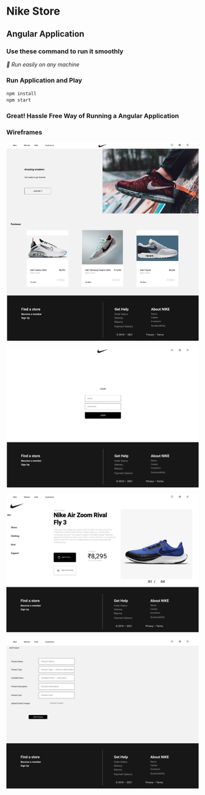 # Nike Store

## Angular Application

### Use these command to run it smoothly

_👀 Run easily on any machine_

### Run Application and Play

```bash
npm install
npm start
```

### Great! Hassle Free Way of Running a Angular Application

### Wireframes

![First](https://github.com/fruxc/NikeStore/blob/master/src/assets/Figma/frame-1.png?raw=true "first")

![Second](https://github.com/fruxc/NikeStore/blob/master/src/assets/Figma/frame-2.png?raw=true "second")

![Third](https://github.com/fruxc/NikeStore/blob/master/src/assets/Figma/frame-3.png?raw=true "third")

![Forth](https://github.com/fruxc/NikeStore/blob/master/src/assets/Figma/frame-4.png?raw=true "forth")
